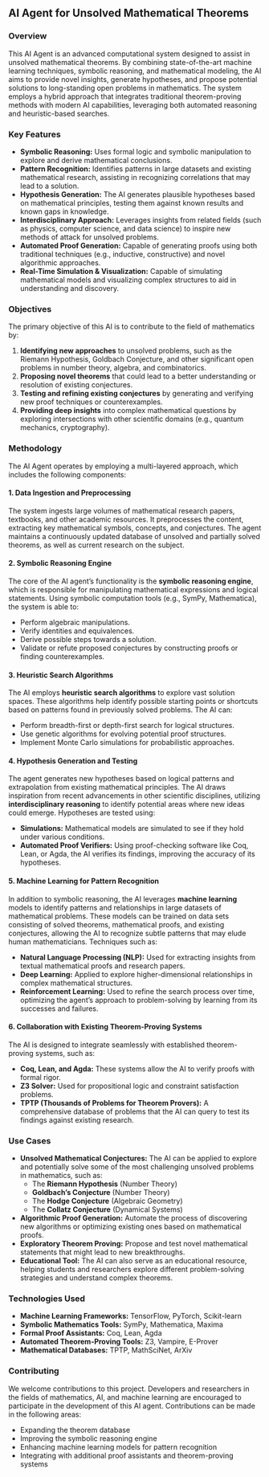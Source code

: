 ## AI Agent for Unsolved Mathematical Theorems

### Overview
This AI Agent is an advanced computational system designed to assist in unsolved mathematical theorems. By combining state-of-the-art machine learning techniques, symbolic reasoning, and mathematical modeling, the AI aims to provide novel insights, generate hypotheses, and propose potential solutions to long-standing open problems in mathematics. The system employs a hybrid approach that integrates traditional theorem-proving methods with modern AI capabilities, leveraging both automated reasoning and heuristic-based searches.

### Key Features
- **Symbolic Reasoning:** Uses formal logic and symbolic manipulation to explore and derive mathematical conclusions.
- **Pattern Recognition:** Identifies patterns in large datasets and existing mathematical research, assisting in recognizing correlations that may lead to a solution.
- **Hypothesis Generation:** The AI generates plausible hypotheses based on mathematical principles, testing them against known results and known gaps in knowledge.
- **Interdisciplinary Approach:** Leverages insights from related fields (such as physics, computer science, and data science) to inspire new methods of attack for unsolved problems.
- **Automated Proof Generation:** Capable of generating proofs using both traditional techniques (e.g., inductive, constructive) and novel algorithmic approaches.
- **Real-Time Simulation & Visualization:** Capable of simulating mathematical models and visualizing complex structures to aid in understanding and discovery.

### Objectives
The primary objective of this AI is to contribute to the field of mathematics by:
1. **Identifying new approaches** to unsolved problems, such as the Riemann Hypothesis, Goldbach Conjecture, and other significant open problems in number theory, algebra, and combinatorics.
2. **Proposing novel theorems** that could lead to a better understanding or resolution of existing conjectures.
3. **Testing and refining existing conjectures** by generating and verifying new proof techniques or counterexamples.
4. **Providing deep insights** into complex mathematical questions by exploring intersections with other scientific domains (e.g., quantum mechanics, cryptography).

### Methodology

The AI Agent operates by employing a multi-layered approach, which includes the following components:

#### 1. **Data Ingestion and Preprocessing**
The system ingests large volumes of mathematical research papers, textbooks, and other academic resources. It preprocesses the content, extracting key mathematical symbols, concepts, and conjectures. The agent maintains a continuously updated database of unsolved and partially solved theorems, as well as current research on the subject.

#### 2. **Symbolic Reasoning Engine**
The core of the AI agent’s functionality is the **symbolic reasoning engine**, which is responsible for manipulating mathematical expressions and logical statements. Using symbolic computation tools (e.g., SymPy, Mathematica), the system is able to:
- Perform algebraic manipulations.
- Verify identities and equivalences.
- Derive possible steps towards a solution.
- Validate or refute proposed conjectures by constructing proofs or finding counterexamples.

#### 3. **Heuristic Search Algorithms**
The AI employs **heuristic search algorithms** to explore vast solution spaces. These algorithms help identify possible starting points or shortcuts based on patterns found in previously solved problems. The AI can:
- Perform breadth-first or depth-first search for logical structures.
- Use genetic algorithms for evolving potential proof structures.
- Implement Monte Carlo simulations for probabilistic approaches.

#### 4. **Hypothesis Generation and Testing**
The agent generates new hypotheses based on logical patterns and extrapolation from existing mathematical principles. The AI draws inspiration from recent advancements in other scientific disciplines, utilizing **interdisciplinary reasoning** to identify potential areas where new ideas could emerge. Hypotheses are tested using:
- **Simulations:** Mathematical models are simulated to see if they hold under various conditions.
- **Automated Proof Verifiers:** Using proof-checking software like Coq, Lean, or Agda, the AI verifies its findings, improving the accuracy of its hypotheses.

#### 5. **Machine Learning for Pattern Recognition**
In addition to symbolic reasoning, the AI leverages **machine learning** models to identify patterns and relationships in large datasets of mathematical problems. These models can be trained on data sets consisting of solved theorems, mathematical proofs, and existing conjectures, allowing the AI to recognize subtle patterns that may elude human mathematicians. Techniques such as:
- **Natural Language Processing (NLP):** Used for extracting insights from textual mathematical proofs and research papers.
- **Deep Learning:** Applied to explore higher-dimensional relationships in complex mathematical structures.
- **Reinforcement Learning:** Used to refine the search process over time, optimizing the agent’s approach to problem-solving by learning from its successes and failures.

#### 6. **Collaboration with Existing Theorem-Proving Systems**
The AI is designed to integrate seamlessly with established theorem-proving systems, such as:
- **Coq, Lean, and Agda:** These systems allow the AI to verify proofs with formal rigor.
- **Z3 Solver:** Used for propositional logic and constraint satisfaction problems.
- **TPTP (Thousands of Problems for Theorem Provers):** A comprehensive database of problems that the AI can query to test its findings against existing research.

### Use Cases
- **Unsolved Mathematical Conjectures:** The AI can be applied to explore and potentially solve some of the most challenging unsolved problems in mathematics, such as:
  - The **Riemann Hypothesis** (Number Theory)
  - **Goldbach’s Conjecture** (Number Theory)
  - The **Hodge Conjecture** (Algebraic Geometry)
  - The **Collatz Conjecture** (Dynamical Systems)
- **Algorithmic Proof Generation:** Automate the process of discovering new algorithms or optimizing existing ones based on mathematical proofs.
- **Exploratory Theorem Proving:** Propose and test novel mathematical statements that might lead to new breakthroughs.
- **Educational Tool:** The AI can also serve as an educational resource, helping students and researchers explore different problem-solving strategies and understand complex theorems.

### Technologies Used
- **Machine Learning Frameworks:** TensorFlow, PyTorch, Scikit-learn
- **Symbolic Mathematics Tools:** SymPy, Mathematica, Maxima
- **Formal Proof Assistants:** Coq, Lean, Agda
- **Automated Theorem-Proving Tools:** Z3, Vampire, E-Prover
- **Mathematical Databases:** TPTP, MathSciNet, ArXiv

### Contributing
We welcome contributions to this project. Developers and researchers in the fields of mathematics, AI, and machine learning are encouraged to participate in the development of this AI agent. Contributions can be made in the following areas:
- Expanding the theorem database
- Improving the symbolic reasoning engine
- Enhancing machine learning models for pattern recognition
- Integrating with additional proof assistants and theorem-proving systems
